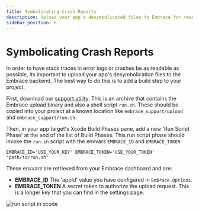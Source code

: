 ```yaml
---
title: Symbolicating Crash Reports
description: Upload your app's desymbolicated files to Embrace for readable stack traces.
sidebar_position: 6
---
```


# Symbolicating Crash Reports

In order to have stack traces in error logs or crashes be as readable as possible, its important to upload your app's desymbolication files to the Embrace backend. The best way to do this is to add a build step to your project.

First, download our [support utility](https://downloads.embrace.io/embrace_support.zip). This is an archive that contains the Embrace upload binary and also a shell script `run.sh`. These should be copied into your project at a known location like `embrace_support/upload` and `embrace_support/run.sh`.

Then, in your app target's Xcode Build Phases pane, add a new 'Run Script Phase' at the end of the list of Build Phases. This run script phase should invoke the `run.sh` script with the envvars `EMBRACE_ID` and `EMBRACE_TOKEN`:

```
EMBRACE_ID='USE_YOUR_KEY' EMBRACE_TOKEN='USE_YOUR_TOKEN' "path/to/run.sh"
```

These envvars are retrieved from your Embrace dashboard and are:

- **EMBRACE_ID** The 'appId' value you have configured in `Embrace.Options`.
- **EMBRACE_TOKEN** A secret token to authorize the upload request. This is a longer key that you can find in the settings page.

![run script in xcode](https://github.com/embrace-io/embrace-apple-sdk/raw/main/Documentation/assets/GettingStarted/run-script-phase.png)